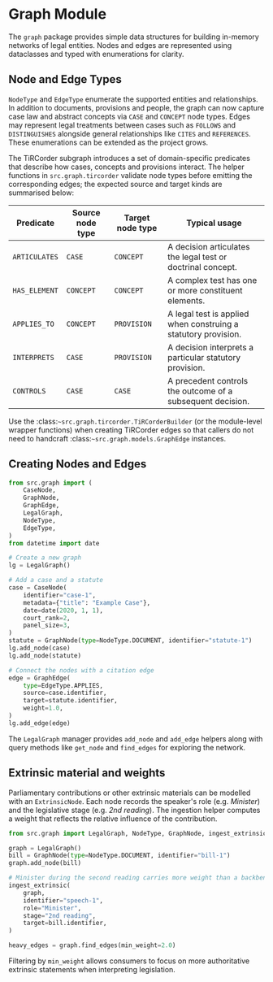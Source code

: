 # Graph Module

The `graph` package provides simple data structures for building in-memory
networks of legal entities. Nodes and edges are represented using dataclasses
and typed with enumerations for clarity.

## Node and Edge Types

`NodeType` and `EdgeType` enumerate the supported entities and relationships.
In addition to documents, provisions and people, the graph can now capture
case law and abstract concepts via ``CASE`` and ``CONCEPT`` node types.
Edges may represent legal treatments between cases such as ``FOLLOWS`` and
``DISTINGUISHES`` alongside general relationships like ``CITES`` and
``REFERENCES``. These enumerations can be extended as the project grows.

The TiRCorder subgraph introduces a set of domain-specific predicates that
describe how cases, concepts and provisions interact. The helper functions in
`src.graph.tircorder` validate node types before emitting the corresponding
edges; the expected source and target kinds are summarised below:

| Predicate      | Source node type | Target node type | Typical usage |
| -------------- | ---------------- | ---------------- | ------------- |
| `ARTICULATES`  | `CASE`           | `CONCEPT`        | A decision articulates the legal test or doctrinal concept. |
| `HAS_ELEMENT`  | `CONCEPT`        | `CONCEPT`        | A complex test has one or more constituent elements. |
| `APPLIES_TO`   | `CONCEPT`        | `PROVISION`      | A legal test is applied when construing a statutory provision. |
| `INTERPRETS`   | `CASE`           | `PROVISION`      | A decision interprets a particular statutory provision. |
| `CONTROLS`     | `CASE`           | `CASE`           | A precedent controls the outcome of a subsequent decision. |

Use the :class:`~src.graph.tircorder.TiRCorderBuilder` (or the module-level
wrapper functions) when creating TiRCorder edges so that callers do not need to
handcraft :class:`~src.graph.models.GraphEdge` instances.
 

## Creating Nodes and Edges

```python
from src.graph import (
    CaseNode,
    GraphNode,
    GraphEdge,
    LegalGraph,
    NodeType,
    EdgeType,
)
from datetime import date

# Create a new graph
lg = LegalGraph()

# Add a case and a statute
case = CaseNode(
    identifier="case-1",
    metadata={"title": "Example Case"},
    date=date(2020, 1, 1),
    court_rank=2,
    panel_size=3,
)
statute = GraphNode(type=NodeType.DOCUMENT, identifier="statute-1")
lg.add_node(case)
lg.add_node(statute)

# Connect the nodes with a citation edge
edge = GraphEdge(
    type=EdgeType.APPLIES,
    source=case.identifier,
    target=statute.identifier,
    weight=1.0,
)
lg.add_edge(edge)
```

The `LegalGraph` manager provides `add_node` and `add_edge` helpers along with
query methods like `get_node` and `find_edges` for exploring the network.

## Extrinsic material and weights

Parliamentary contributions or other extrinsic materials can be modelled with
an `ExtrinsicNode`. Each node records the speaker's role (e.g. *Minister*) and
the legislative stage (e.g. *2nd reading*). The ingestion helper computes a
weight that reflects the relative influence of the contribution.

```python
from src.graph import LegalGraph, NodeType, GraphNode, ingest_extrinsic

graph = LegalGraph()
bill = GraphNode(type=NodeType.DOCUMENT, identifier="bill-1")
graph.add_node(bill)

# Minister during the second reading carries more weight than a backbencher
ingest_extrinsic(
    graph,
    identifier="speech-1",
    role="Minister",
    stage="2nd reading",
    target=bill.identifier,
)

heavy_edges = graph.find_edges(min_weight=2.0)
```

Filtering by `min_weight` allows consumers to focus on more authoritative
extrinsic statements when interpreting legislation.

